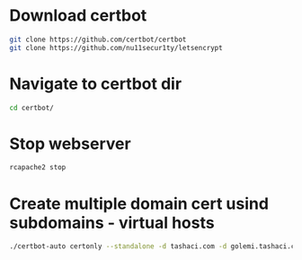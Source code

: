 # Download certbot
```bash
git clone https://github.com/certbot/certbot
git clone https://github.com/nu11secur1ty/letsencrypt
```

# Navigate to certbot dir
```bash
cd certbot/
```

# Stop webserver
```bash
rcapache2 stop
```

# Create multiple domain cert usind subdomains - virtual hosts
```bash
./certbot-auto certonly --standalone -d tashaci.com -d golemi.tashaci.com
```
